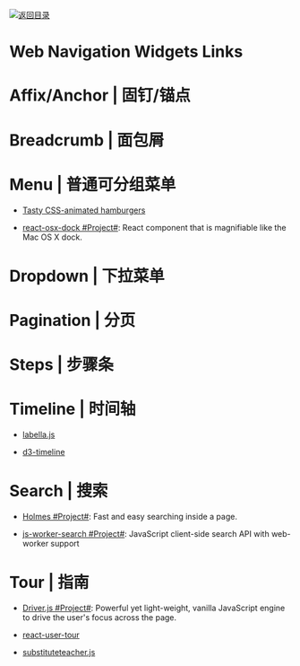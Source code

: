 [![返回目录](https://user-images.githubusercontent.com/5803001/38079637-ff0abcf0-3371-11e8-9b76-ad651620afc7.jpg)](https://github.com/wxyyxc1992/Awesome-Links)

# Web Navigation Widgets Links

# Affix/Anchor | 固钉/锚点

# Breadcrumb | 面包屑

# Menu | 普通可分组菜单

- [Tasty CSS-animated hamburgers](https://jonsuh.com/hamburgers/)

- [react-osx-dock #Project#](https://github.com/lukehorvat/react-osx-dock): React component that is magnifiable like the Mac OS X dock.

# Dropdown | 下拉菜单

# Pagination | 分页

# Steps | 步骤条

# Timeline | 时间轴

- [labella.js](https://github.com/twitter/labella.js)

- [d3-timeline](https://github.com/commodityvectors/d3-timeline)

# Search | 搜索

- [Holmes #Project#](https://haroen.me/holmes/): Fast and easy searching inside a page.

- [js-worker-search #Project#](https://github.com/bvaughn/js-worker-search): JavaScript client-side search API with web-worker support

# Tour | 指南

- [Driver.js #Project#](https://github.com/kamranahmedse/driver.js): Powerful yet light-weight, vanilla JavaScript engine to drive the user's focus across the page.

- [react-user-tour](https://github.com/socialtables/react-user-tour)

- [substituteteacher.js](http://danrschlosser.github.io/substituteteacher.js/)
